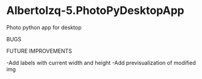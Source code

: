 # AlbertoIzq-5.PhotoPyDesktopApp
Photo python app for desktop

BUGS

FUTURE IMPROVEMENTS

-Add labels with current width and height
-Add previsualization of modified img
